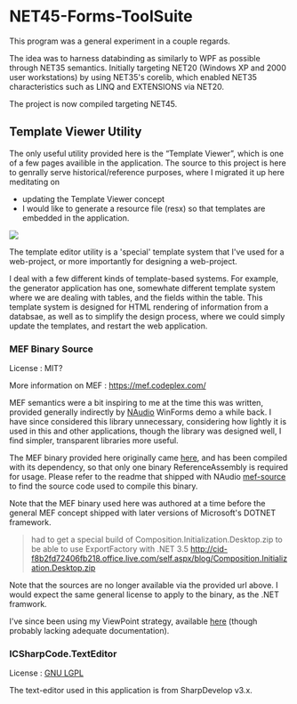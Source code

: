 # NET45-Forms-ToolSuite

This program was a general experiment in a couple regards.

The idea was to harness databinding as similarly to WPF as possible through NET35 semantics.
Initially targeting NET20 (Windows XP and 2000 user workstations) by using NET35's corelib, which enabled NET35 characteristics such as LINQ and EXTENSIONS via NET20.

The project is now compiled targeting NET45.

## Template Viewer Utility

The only useful utility provided here is the “Template Viewer”, which is one of a few pages availible in the application. The source to this project is here to genrally serve historical/reference purposes, where I migrated it up here meditating on

* updating the Template Viewer concept
* I would like to generate a resource file (resx) so that templates are embedded in the application.

![](https://raw.github.com/tfoxo/System.Cor3/master/Source-Utils/Forms-ToolSuite/doc/snapshot.png)

The template editor utility is a 'special' template system that I've used for a web-project, or more importantly for designing a web-project.

I deal with a few different kinds of template-based systems.  For example, the generator application has one, somewhate different template system where we are dealing with tables, and the fields within the table.  This template system is designed for HTML rendering of information from a databsae, as well as to simplify the design process, where we could simply update the templates, and restart the web application.

### MEF Binary Source

License
: MIT?

More information on MEF
: https://mef.codeplex.com/

MEF semantics were a bit inspiring to me at the time this was written, provided generally indirectly by [NAudio][naudio] WinForms demo a while back.  I have since considered this library unnecessary, considering how lightly it is used in this and other applications, though the library was designed well, I find simpler, transparent libraries more useful.

The MEF binary provided here originally came [here][mef-source], and has been compiled with its dependency, so that only one binary ReferenceAssembly is required for usage.  Please refer to the readme that shipped with NAudio [mef-source] to find the source code used to compile this binary.

Note that the MEF binary used here was authored at a time before the general MEF concept shipped with later versions of Microsoft's DOTNET framework.

> had to get a special build of Composition.Initialization.Desktop.zip to be able to use ExportFactory<T> with .NET 3.5
http://cid-f8b2fd72406fb218.office.live.com/self.aspx/blog/Composition.Initialization.Desktop.zip

Note that the sources are no longer available via the provided url above.  I would expect the same general license to apply to the binary, as the .NET framwork.

I've since been using my ViewPoint strategy, available [here](https://github.com/tfoxo/System.Cor3/blob/master/Source/Cor3.Core/Internals/ViewPoint.cs) (though probably lacking adequate documentation).

### ICSharpCode.TextEditor

License
: [GNU LGPL][lgpl]

The text-editor used in this application is from SharpDevelop v3.x.

[naudio]: http://naudio.codeplex.com/
[mef-source]: http://naudio.codeplex.com/SourceControl/latest#Lib/MEF/readme.txt
[lgpl]: http://www.gnu.org/copyleft/lesser.html
